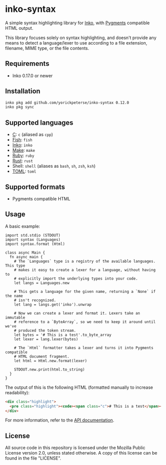 # inko-syntax

A simple syntax highlighting library for [Inko](https://inko-lang.org), with
[Pygments](https://pygments.org/) compatible HTML output.

This library focuses solely on syntax highlighting, and doesn't provide any
means to detect a language/lexer to use according to a file extension, filename,
MIME type, or the file contents.

## Requirements

- Inko 0.17.0 or newer

## Installation

```bash
inko pkg add github.com/yorickpeterse/inko-syntax 0.12.0
inko pkg sync
```

## Supported languages

- [C](https://www.open-std.org/jtc1/sc22/wg14/): `c` (aliased as `cpp`)
- [Fish](https://fishshell.com/): `fish`
- [Inko](https://inko-lang.org/): `inko`
- [Make](https://www.gnu.org/software/make/): `make`
- [Ruby](https://www.ruby-lang.org/en/): `ruby`
- [Rust](https://www.rust-lang.org/): `rust`
- Shell: `shell` (aliases as `bash`, `sh`, `zsh`, `ksh`)
- [TOML](https://toml.io/): `toml`

## Supported formats

- Pygments compatible HTML

## Usage

A basic example:

```inko
import std.stdio (STDOUT)
import syntax (Languages)
import syntax.format (Html)

class async Main {
  fn async main {
    # The `Languages` type is a registry of the available languages. This type
    # makes it easy to create a lexer for a language, without having to
    # explicitly import the underlying types into your code.
    let langs = Languages.new

    # This gets a language for the given name, returning a `None` if the name
    # isn't recognized.
    let lang = langs.get('inko').unwrap

    # Now we can create a lexer and format it. Lexers take an immutable
    # reference to a `ByteArray`, so we need to keep it around until we've
    # produced the token stream.
    let bytes = '# This is a test'.to_byte_array
    let lexer = lang.lexer(bytes)

    # The `Html` formatter takes a lexer and turns it into Pygments compatible
    # HTML document fragment.
    let html = Html.new.format(lexer)

    STDOUT.new.print(html.to_string)
  }
}
```

The output of this is the following HTML (formatted manually to increase
readability):

```html
<div class="highlight">
  <pre class="highlight"><code><span class="c"># This is a test</span></code></pre>
</div>
```

For more information, refer to the [API
documentation](https://yorickpeterse.github.io/inko-syntax/).

## License

All source code in this repository is licensed under the Mozilla Public License
version 2.0, unless stated otherwise. A copy of this license can be found in the
file "LICENSE".
